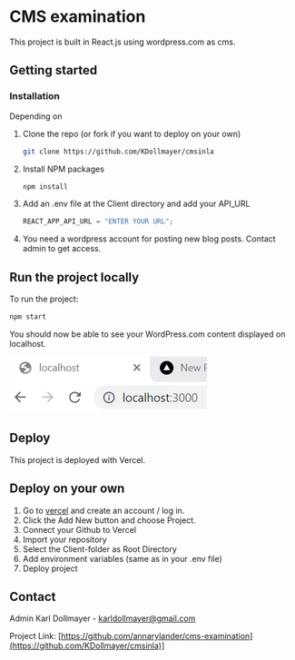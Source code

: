 # CMS examination

This project is built in React.js using wordpress.com as cms.

## Getting started

### Installation

Depending on

1. Clone the repo (or fork if you want to deploy on your own)
   ```sh
   git clone https://github.com/KDollmayer/cmsinla
   ```
2. Install NPM packages
   ```sh
   npm install
   ```
3. Add an .env file at the Client directory and add your API_URL
   ```js
   REACT_APP_API_URL = "ENTER YOUR URL";
   ```
4. You need a wordpress account for posting new blog posts. Contact admin to get access.

## Run the project locally

To run the project:

```js
npm start
```

You should now be able to see your WordPress.com content displayed on localhost.

![localhost](localhost.png)

## Deploy

This project is deployed with Vercel.

## Deploy on your own

1. Go to [vercel](vercel.com) and create an account / log in.
2. Click the Add New button and choose Project.
3. Connect your Github to Vercel
4. Import your repository
5. Select the Client-folder as Root Directory
6. Add environment variables (same as in your .env file)
7. Deploy project

## Contact

Admin Karl Dollmayer - karldollmayer@gmail.com

Project Link: [https://github.com/annarylander/cms-examination](https://github.com/KDollmayer/cmsinla)]
